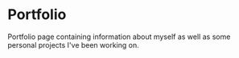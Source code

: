 # Portfolio
Portfolio page containing information about myself as well as some personal projects I've been working on.
